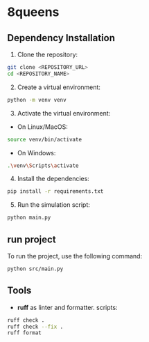 # 8queens

## Dependency Installation

1. Clone the repository:

```sh
git clone <REPOSITORY_URL>
cd <REPOSITORY_NAME>
```

2. Create a virtual environment:

```sh
python -m venv venv
```

3. Activate the virtual environment:

- On Linux/MacOS:

```sh
source venv/bin/activate
```

- On Windows:

```sh
.\venv\Scripts\activate
```

4. Install the dependencies:

```sh
pip install -r requirements.txt
```

5. Run the simulation script:

```sh
python main.py
```

## run project

To run the project, use the following command:

```sh
python src/main.py
```

## Tools

- **ruff** as linter and formatter. scripts:

```sh
ruff check .
ruff check --fix .
ruff format
```
